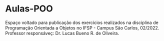# Aulas-POO

Espaço voltado para publicação dos exercícios realizados na disciplina de Programação Orientada a Objetos no IFSP - Campus São Carlos, 02/2022.
Professor responsáveç: Dr. Lucas Bueno R. de Oliveira.
